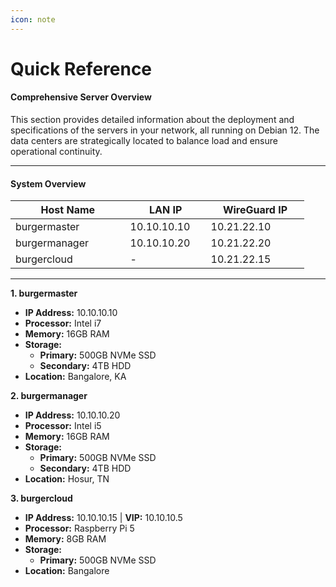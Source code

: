 ```yaml
---
icon: note
---
```


# Quick Reference

#### Comprehensive Server Overview

This section provides detailed information about the deployment and specifications of the servers in your network, all running on Debian 12. The data centers are strategically located to balance load and ensure operational continuity.

***

#### System Overview

<table><thead><tr><th width="167.5999755859375">Host Name</th><th width="113">LAN IP</th><th width="141.800048828125">WireGuard IP</th></tr></thead><tbody><tr><td>burgermaster</td><td>10.10.10.10</td><td>10.21.22.10</td></tr><tr><td>burgermanager</td><td>10.10.10.20</td><td>10.21.22.20</td></tr><tr><td>burgercloud</td><td>-</td><td>10.21.22.15</td></tr></tbody></table>

***

**1. burgermaster**

* **IP Address:** 10.10.10.10
* **Processor:** Intel i7
* **Memory:** 16GB RAM
* **Storage:**
  * **Primary:** 500GB NVMe SSD
  * **Secondary:** 4TB HDD
* **Location:** Bangalore, KA

**2. burgermanager**

* **IP Address:** 10.10.10.20
* **Processor:** Intel i5
* **Memory:** 16GB RAM
* **Storage:**
  * **Primary:** 500GB NVMe SSD
  * **Secondary:** 4TB HDD
* **Location:** Hosur, TN

**3. burgercloud**

* **IP Address:** 10.10.10.15 | **VIP:** 10.10.10.5
* **Processor:** Raspberry Pi 5
* **Memory:** 8GB RAM
* **Storage:**
  * **Primary:** 500GB NVMe SSD
* **Location:** Bangalore





